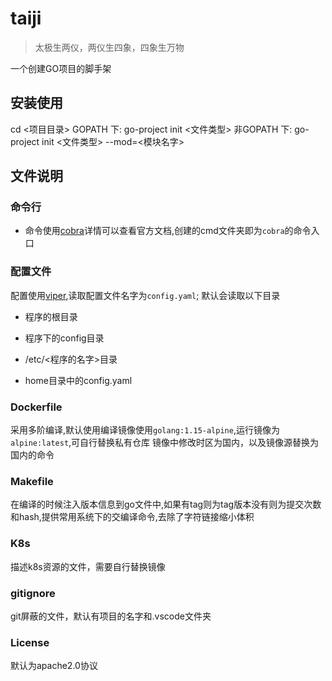 # taiji

> 太极生两仪，两仪生四象，四象生万物

一个创建GO项目的脚手架

## 安装使用

cd <项目目录>
GOPATH 下:
go-project init <文件类型>
非GOPATH 下:
go-project init <文件类型> --mod=<模块名字>

## 文件说明

### 命令行

* 命令使用[cobra](https://github.com/spf13/cobra)详情可以查看官方文档,创建的cmd文件夹即为`cobra`的命令入口

### 配置文件

配置使用[viper](https://github.com/spf13/viper),读取配置文件名字为`config.yaml`;
默认会读取以下目录

* 程序的根目录

* 程序下的config目录

* /etc/<程序的名字>目录

* home目录中的config.yaml

### Dockerfile

采用多阶编译,默认使用编译镜像使用`golang:1.15-alpine`,运行镜像为`alpine:latest`,可自行替换私有仓库
镜像中修改时区为国内，以及镜像源替换为国内的命令

### Makefile

在编译的时候注入版本信息到go文件中,如果有tag则为tag版本没有则为提交次数和hash,提供常用系统下的交编译命令,去除了字符链接缩小体积

### K8s

描述k8s资源的文件，需要自行替换镜像

### gitignore

git屏蔽的文件，默认有项目的名字和.vscode文件夹

### License

默认为apache2.0协议
